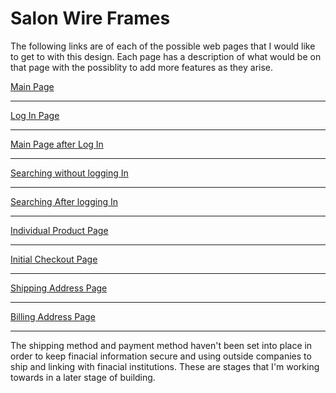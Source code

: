 # Salon Wire Frames

The following links are of each of the possible web pages that I would like to get to with this design. Each page has a description of what would be on that page with the possiblity to add more features as they arise.

[Main Page](MainPage.md)
<hr>

[Log In Page](LogInPage.md)
<hr>

[Main Page after Log In](MainPageAfterLogIn.md)
<hr>

[Searching without logging In](SearchingWithoutLoggingIn.md)
<hr>

[Searching After logging In](SearchingAfterLoggedIn.md)
<hr>

[Individual Product Page](IndividualProductPage.md)
<hr>

[Initial Checkout Page](InitialCheckoutPage.md)
<hr>

[Shipping Address Page](ShippingAddressPage.md)
<hr>

[Billing Address Page](BillingAddressPage.md)
<hr>

The shipping method and payment method haven't been set into place in order to keep finacial information secure and using outside companies to ship and linking with finacial institutions. These are stages that I'm working towards in a later stage of building.
